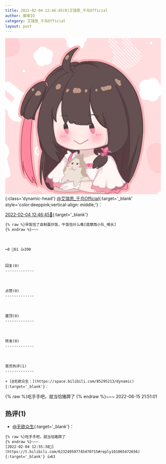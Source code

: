 ```yaml
---
title: 2022-02-04 12:46:45(0)艾瑞思_千鸟Official
author: 御坂IO
category: 艾瑞思_千鸟Official
layout: post
---
```


![img](/images/7e08840c56f251de28bdf766b647bd5fe9a5d50a.jpg){:class='dynamic-head'}
[@艾瑞思_千鸟Official](https://space.bilibili.com/1090010845/dynamic){:target='_blank' style='color:deeppink;vertical-align: middle;'}：

[2022-02-04 12:46:45🔗](https://t.bilibili.com/623249597745470715){:target='_blank'}

~~~
{% raw %}早饭恰了自制蛋炒饭，午饭恰什么嘞[提摩西小队_喝水]
{% endraw %}~~~



↪️0 💬61 👍390


回复(0)
-------------



点赞(0)
-------------



置顶(0)
-------------



转发(0)
-------------



首页热评(1)
-------------

+ [@无欲众生：](https://space.bilibili.com/85295213/dynamic){:target='_blank'}：
~~~
{% raw %}吃手手吧，就当恰猪蹄了
{% endraw %}~~~
2022-06-15 21:51:01


热评(1)
-------------

+ [@无欲众生](https://space.bilibili.com/85295213/dynamic){:target='_blank'}：
~~~
{% raw %}吃手手吧，就当恰猪蹄了
{% endraw %}~~~
[2022-02-04 12:55:38🔗](https://t.bilibili.com/623249597745470715#reply101065472656){:target='_blank'} 👍63


